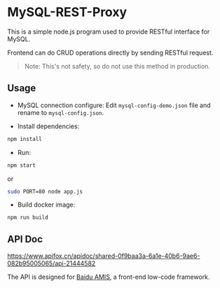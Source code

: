 # MySQL-REST-Proxy

This is a simple node.js program used to provide RESTful interface for MySQL.

Frontend can do CRUD operations directly by sending RESTful request.

> Note: This's not safety, so do not use this method in production.

## Usage

- MySQL connection configure:
Edit `mysql-config-demo.json` file and rename to `mysql-config.json`.

- Install dependencies:
```bash
npm install
```

- Run:
```bash
npm start
```
or
```bash
sudo PORT=80 node app.js
```

- Build docker image:
```
npm run build
```

## API Doc

https://www.apifox.cn/apidoc/shared-0f9baa3a-6a1e-40b6-9ae6-082b95005065/api-21444582

The API is designed for [Baidu AMIS](https://github.com/baidu/amis), a front-end low-code framework.
